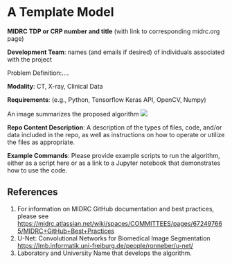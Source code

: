 # A Template Model 

**MIDRC TDP or CRP number and title** (with link to corresponding midrc.org page)

**Development Team**: names (and emails if desired) of individuals associated with the project

Problem Definition:....

**Modality**: CT, X-ray, Clinical Data

**Requirements**: (e.g., Python, Tensorflow Keras API, OpenCV, Numpy)

An image summarizes the proposed algorithm 
![](out.png)

**Repo Content Description**: A description of the types of files, code, and/or data included in the repo, as well as instructions on how to operate or utilize the files as appropriate.

**Example Commands**: Please provide example scripts to run the algorithm, either as a script here or as a link to a Jupyter notebook that demonstrates how to use the code. 


References
---
1)  For information on MIDRC GitHub documentation and best practices, please see https://midrc.atlassian.net/wiki/spaces/COMMITTEES/pages/672497665/MIDRC+GitHub+Best+Practices
2)	U-Net: Convolutional Networks for Biomedical Image Segmentation https://lmb.informatik.uni-freiburg.de/people/ronneber/u-net/
3)  Laboratory and University Name that develops the algorithm.
